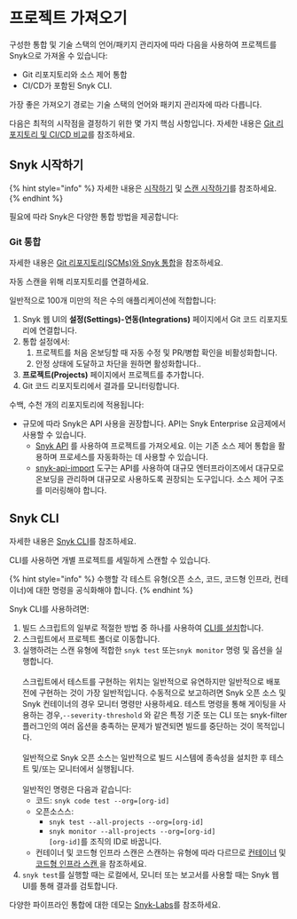 # 프로젝트 가져오기

구성한 통합 및 기술 스택의 언어/패키지 관리자에 따라 다음을 사용하여 프로젝트를 Snyk으로 가져올 수 있습니다:

* Git 리포지토리와 소스 제어 통합
* CI/CD가 포함된 Snyk CLI.

가장 좋은 가져오기 경로는 기술 스택의 언어와 패키지 관리자에 따라 다릅니다.

다음은 최적의 시작점을 결정하기 위한 몇 가지 핵심 사항입니다. 자세한 내용은 [Git 리포지토리 및 CI/CD 비교](../../../integrate-with-snyk/git-repository-and-ci-cd-integrations-comparisons.md)를 참조하세요.

## Snyk 시작하기

{% hint style="info" %}
자세한 내용은 [시작하기](../../../getting-started/) 및 [스캔 시작하기](../../../scan-with-snyk/start-scanning-using-the-cli-web-ui-or-api.md)를 참조하세요.
{% endhint %}

필요에 따라 Snyk은 다양한 통합 방법을 제공합니다:

### Git 통합

자세한 내용은 [Git 리포지토리(SCMs)와 Snyk 통합](../../../integrate-with-snyk/git-repositories-scms-integrations-with-snyk/)을 참조하세요.

자동 스캔을 위해 리포지토리를 연결하세요.

일반적으로 100개 미만의 적은 수의 애플리케이션에 적합합니다:

1. Snyk 웹 UI의 **설정(Settings)-연동(Integrations)** 페이지에서 Git 코드 리포지토리에 연결합니다.&#x20;
2. 통합 설정에서:
   1. 프로젝트를 처음 온보딩할 때 자동 수정 및 PR/병합 확인을 비활성화합니다.
   2. 안정 상태에 도달하고 차단을 원하면 활성화합니다..
3. **프로젝트(Projects)** 페이지에서 프로젝트를 추가합니다.
4. Git 코드 리포지토리에서 결과를 모니터링합니다.

수백, 수천 개의 리포지토리에 적용됩니다:

* 규모에 따라 Snyk은 API 사용을 권장합니다. API는 Snyk Enterprise 요금제에서 사용할 수 있습니다.
  * [Snyk API](../../../snyk-api/) 를 사용하여 프로젝트를 가져오세요. 이는 기존 소스 제어 통합을 활용하며 프로세스를 자동화하는 데 사용할 수 있습니다.
  * [snyk-api-import](../../../snyk-api-info/other-tools/tool-snyk-api-import/) 도구는 API를 사용하여 대규모 엔터프라이즈에서 대규모로 온보딩을 관리하며 대규모로 사용하도록 권장되는 도구입니다. 소스 제어 구조를 미러링해야 합니다.

## Snyk CLI

자세한 내용은 [Snyk CLI](../../../snyk-cli/)를 참조하세요.

CLI를 사용하면 개별 프로젝트를 세밀하게 스캔할 수 있습니다.

{% hint style="info" %}
수행할 각 테스트 유형(오픈 소스, 코드, 코드형 인프라, 컨테이너)에 대한 명령을 공식화해야 합니다.
{% endhint %}

Snyk CLI를 사용하려면:

1. 빌드 스크립트의 일부로 적절한 방법 중 하나를 사용하여 [CLI를 설치](https://docs.snyk.io/snyk-cli/install-or-update-the-snyk-cli)합니다.
2. 스크립트에서 프로젝트 폴더로 이동합니다.
3. 실행하려는 스캔 유형에 적합한 `snyk test` 또는`snyk monitor` 명령 및 옵션을 실행합니다.\
   \
   스크립트에서 테스트를 구현하는 위치는 일반적으로 유연하지만 일반적으로 배포 전에 구현하는 것이 가장 일반적입니다. 수동적으로 보고하려면 Snyk 오픈 소스 및 Snyk 컨테이너의 경우 모니터 명령만 사용하세요. 테스트 명령을 통해 게이팅을 사용하는 경우,`--severity-threshold` 와 같은 특정 기준 또는 CLI 또는 snyk-filter 플러그인의 여러 옵션을 충족하는 문제가 발견되면 빌드를 중단하는 것이 목적입니다.\
   \
   일반적으로 Snyk 오픈 소스는 일반적으로 빌드 시스템에 종속성을 설치한 후 테스트 및/또는 모니터에서 실행됩니다.\
   \
   일반적인 명령은 다음과 같습니다:
   * 코드: `snyk code test --org=[org-id]`
   * 오픈소스스:
     * `snyk test --all-projects --org=[org-id]`
     * `snyk monitor --all-projects --org=[org-id]`\
       `[org-id]`를 조직의 ID로 바꿉니다.
   * 컨테이너 및 코드형 인프라 스캔은 스캔하는 유형에 따라 다르므로 [컨테이너](../../../scan-with-snyk/snyk-container/scan-container-images.md) 및 [코드형 인프라 스캔 ](../../../scan-with-snyk/scan-infrastructure/)을 참조하세요.
4. `snyk test`를 실행할 때는 로컬에서, 모니터 또는 보고서를 사용할 때는 Snyk 웹 UI를 통해 결과를 검토합니다.

다양한 파이프라인 통합에 대한 데모는 [Snyk-Labs](https://github.com/snyk-labs/snyk-cicd-integration-examples)를 참조하세요.
